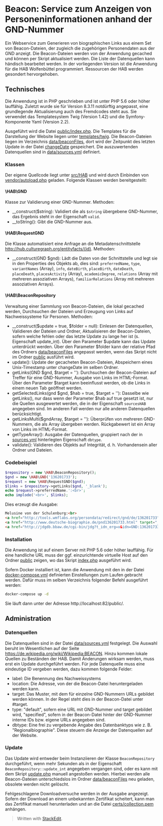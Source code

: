 # Beacon: Service zum Anzeigen von Personeninformationen anhand der GND-Nummer

Ein Webservice zum Generieren von biographischen Links aus einem Set von Beacon-Dateien, der zugleich die zugehörigen Personendaten aus der GND anzeigt. Die Beacon-Dateien werden von der Anwendung gecached und können per Skript aktualisiert werden. Die Liste der Datenquellen kann händisch bearbeitet werden. In der vorliegenden Version ist die Anwendung für die HAB Wolfenbüttel programmiert. Ressourcen der HAB werden gesondert hervorgehoben.

##  Technisches
Die Anwendung ist in PHP geschrieben und ist unter PHP 5.6 oder höher lauffähig. Zuletzt wurde sie für Version 8.3.11 notdürftig angepasst, eine grundlegende Aktualisierung auch des Fremdcodes steht aus. Sie verwendet das Templatesystem Twig (Version 1.42) und die Symfony-Komponente Yaml (Version 2.2).

Ausgeführt wird die Datei [public/index.php](public/index.php). Die Templates für die Darstellung der Website liegen unter [templates/twig](templates/twig). Die Beacon-Dateien liegen im Verzeichnis [data/beaconFiles](data/beaconFiles), dort wird der Zeitpunkt des letzten Update in der Datei [changeDate](data/beaconFiles/changeDate) gespeichert. Die auszuwertenden Datenquellen sind in [data/sources.yml](data/sources.yml) definiert. 

### Klassen
Der eigene Quellcode liegt unter [src/HAB](src/HAB) und wird durch Einbinden von [vendor/autoload.php](vendor/autoload.php) geladen. Folgende Klassen werden bereitgestellt:

#### \HAB\GND
Klasse zur Validierung einer GND-Nummer. Methoden:
 - __construct(\$string): Validiert die als `$string` übergebene GND-Nummer, das Ergebnis steht in der Eigenschaft `valid`.
- __toString(): Gibt die GND-Nummer aus.

#### \HAB\RequestGND
Die Klasse automatisiert eine Anfrage an die Metadatenschnittstelle http://hub.culturegraph.org/entityfacts/{id}. Methoden:
- __construct(GND \$gnd): Lädt die Daten von der Schnittstelle und legt sie in den Properties des Objekts ab, dies sind: `preferredName`, `type`, `variantNames` (Array), `info`, `dateBirth`, `placeBirth`, `dateDeath`, `placeDeath`, `placesActivity` (Array), `academicDegree`, `relations` (Array mit mehreren assoziativen Arrays), `familiarRelations` (Array mit mehreren assoziativen Arrays).

#### \HAB\BeaconRepository
Verwaltung einer Sammlung von Beacon-Dateien, die lokal gecached werden, Durchsuchen der Dateien und Erzeugung von Links auf Nachweissysteme für Personen. Methoden:
- __construct(\$update = true, \$folder = null): Einlesen der Datenquellen, Validieren der Dateien und Ordner, Aktualisieren der Beacon-Dateien, sofern welche fehlen oder das letzte Update zu lange her ist (s. Eigenschaft update_int). Über den Parameter \$update kann das Update unterdrückt werden. Über den Parameter $folder kann der relative Pfad des Ordners [data/beaconFiles](data/beaconFiles) angepasst werden, wenn das Skript nicht im Ordner [public](public) ausführt wird.
- update(): Update der gecacheten Beacon-Dateien, Abspeichern eines Unix-Timestamp unter changeDate im selben Ordner.
- getLinks(GND \$gnd, \$target = ''): Durchsuchen der Beacon-Dateien auf Treffer für eine GND-Nummer, Ausgabe von Links im HTML-Format. Über den Parameter \$target kann beeinflusst werden, ob die Links in einem neuen Tab geöffnet werden. 
- getSelectedLinks(gnd \$gnd, \$hab = true, \$target = ''): Dasselbe wie getLinks(), nur dass wenn der Parameter \$hab auf true gesetzt ist, nur die Quellen ausgewertet werden, die in der Eigenschaft `sourcesHAB` angegeben sind. Im anderen Fall werden nur alle anderen Datenquellen berücksichtigt.   
- getLinksMulti(\$gndArray, $target = ''): Überprüfen von mehreren GND-Nummern, die als Array übergeben werden. Rückgabewert ist ein Array von Links im HTML-Format.
- getTypeArray(): Ausgabe der Datenquellen, gruppiert nach der in [sources.yml](data/sources.yml) hinterlegten Eigenschaft `dbtype`.
- validate(): Validieren des Objekts auf Integrität, d. h. Vorhandensein aller Ordner und Dateien.

### Codebeispiel
```php
$repository = new \HAB\BeaconRepository();
$gnd = new \HAB\GND('136201733');
$request = new \HAB\RequestGND($gnd);
$links = $repository->getLinks($gnd, '_blank');
echo $request->preferredName.':<br>';
echo implode('<br>', $links);
```
Dies erzeugt die Ausgabe:
```html
Melusine von der Schulenburg:<br>
<a href="http://tools.wmflabs.org/persondata/redirect/gnd/de/136201733" target="_blank">Wikipedia</a><br>
<a href="http://www.deutsche-biographie.de/pnd136201733.html" target="_blank">Deutsche Biographie</a><br>
<a href="http://jdgdb.bbaw.de/cgi-bin/jdg?t_idn_erg=x&idn=GND:136201733" target="_blank">Jahresberichte für deutsche Geschichte</a>
```

### Installation
Die Anwendung ist auf einem Server mit PHP 5.6 oder höher lauffähig. Für eine handliche URL muss der ggf. einzurichtende virtuelle Host auf den Ordner [public](public) zeigen, wo das Skript [index.php](public/index.php) ausgeführt wird.

Sofern Docker installiert ist, kann die Anwendung mit den in der Datei [docker-compose.yml](docker-compose.yml) definierten Einstellungen zum Laufen gebracht werden. Dafür muss im selben Verzeichnis folgender Befehl ausgeführt werden: 
```bash
docker-compose up -d
```
Sie läuft dann unter der Adresse http://localhost:82/public/. 

## Administration

### Datenquellen
Die Datenquellen sind in der Datei [data/sources.yml](data/sources.yml) festgelegt. Die Auswahl beruht im Wesentlichen auf der Seite https://de.wikipedia.org/wiki/Wikipedia:BEACON. Hinzu kommen lokale Quellen zu Beständen der HAB. Damit Änderungen wirksam werden, muss erst ein Update durchgeführt werden. Für jede Datenquelle muss eine eindeutige ID vergeben werden, dazu kommen folgende Felder:
- label: Die Benennung des Nachweissystems
- location: Die Adresse, von der die Beacon-Datei heruntergeladen werden kann.
- target: Das Muster, mit dem für einzelne GND-Nummern URLs gebildet werden können. In der Regel steht dies in der Beacon-Datei unter #target.
- type: "default", sofern eine URL mit GND-Nummer und target gebildet wird, "specified", sofern in der Beacon-Datei hinter der GND-Nummer interne IDs bzw. eigene URLs angegeben sind.
- dbtype: Eine frei zu vergebende Angabe des Datenbanktyps wie z. B. "Regionalbiographie". Diese steuern die Anzeige der Datenquellen auf der Website.

### Update
Das Update wird entweder beim Instanziieren der Klasse `BeaconRepository` durchgeführt, wenn mehr Sekunden als in der Eigenschaft `BeaconRepository::update_int` angegeben vergangen sind, oder es kann mit dem Skript [update.php](public/update.php) manuell angestoßen werden. Hierbei werden alle Beacon-Dateien unterschiedslos im Ordner [data/beaconFiles](data/beaconFiles) neu geladen, obsolete werden nicht gelöscht.

Fehlgeschlagene Downloadversuche werden in der Ausgabe angezeigt. Sofern der Download an einem unbekannten Zertifikat scheitert, kann man das Zertifikat manuell herunterladen und an die Datei [certs/collection.pem](certs/collection.pem) anhängen.

> Written with [StackEdit](https://stackedit.io/).
